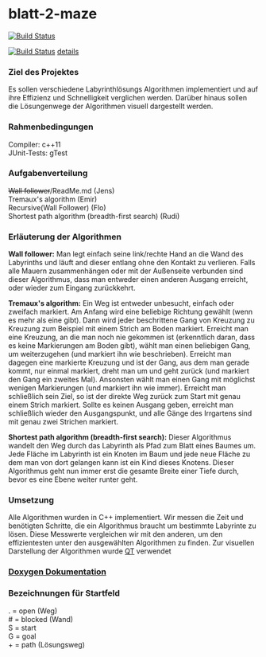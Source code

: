 # blatt-2-maze

[![Build Status](https://travis-ci.org/algdat/blatt-2-amf0.svg?branch=master)](https://travis-ci.org/algdat/blatt-2-maze.svg?branch=master)

[![Build Status](https://codecov.io/gh/algdat/blatt-2-maze/coverage.svg?branch=master)](https://travis-ci.org/algdat/blatt-2-maze.svg?branch=master) 
<a href="https://codecov.io/gh/algdat/blatt-2-maze/branch/master">details</a>



### Ziel des Projektes

Es sollen verschiedene Labyrinthlösungs Algorithmen implementiert und auf ihre Effizienz und Schnelligkeit verglichen werden.
Darüber hinaus sollen die Lösungenwege der Algorithmen visuell dargestellt werden.

### Rahmenbedingungen
Compiler: c++11  
JUnit-Tests: gTest 

### Aufgabenverteilung
~~Wall follower~~/ReadMe.md (Jens)  
Tremaux's algorithm (Emir)  
Recursive(Wall Follower) (Flo)  
Shortest path algorithm (breadth-first search) (Rudi)  

### Erläuterung der Algorithmen
**Wall follower:**
Man legt einfach seine link/rechte Hand an die Wand des Labyrinths und läuft and dieser entlang ohne den Kontakt zu verlieren. 
Falls alle Mauern zusammenhängen oder mit der Außenseite verbunden sind dieser Algorithmus, dass man entweder einen anderen Ausgang erreicht, oder wieder zum Eingang zurückkehrt.

**Tremaux's algorithm:**
Ein Weg ist entweder unbesucht, einfach oder zweifach markiert. Am Anfang wird eine beliebige Richtung gewählt (wenn es mehr als eine gibt). Dann wird jeder beschrittene Gang von Kreuzung zu Kreuzung zum Beispiel mit einem Strich am Boden markiert. Erreicht man eine Kreuzung, an die man noch nie gekommen ist (erkenntlich daran, dass es keine Markierungen am Boden gibt), wählt man einen beliebigen Gang, um weiterzugehen (und markiert ihn wie beschrieben). Erreicht man dagegen eine markierte Kreuzung und ist der Gang, aus dem man gerade kommt, nur einmal markiert, dreht man um und geht zurück (und markiert den Gang ein zweites Mal). Ansonsten wählt man einen Gang mit möglichst wenigen Markierungen (und markiert ihn wie immer). Erreicht man schließlich sein Ziel, so ist der direkte Weg zurück zum Start mit genau einem Strich markiert.
Sollte es keinen Ausgang geben, erreicht man schließlich wieder den Ausgangspunkt, und alle Gänge des Irrgartens sind mit genau zwei Strichen markiert.

**Shortest path algorithm (breadth-first search):**
 Dieser Algorithmus wandelt den Weg durch das Labyrinth als Pfad zum Blatt eines Baumes um. Jede Fläche im Labyrinth ist ein Knoten im Baum und jede neue Fläche zu dem man von dort gelangen kann ist ein Kind dieses Knotens.
 Dieser Algorithmus geht nun immer erst die gesamte Breite einer Tiefe durch, bevor es eine Ebene weiter runter geht.

 
### Umsetzung
Alle Algorithmen wurden in C++ implementiert.
Wir messen die Zeit und benötigten Schritte, die ein Algorithmus braucht um bestimmte Labyrinte zu lösen.
Diese Messwerte vergleichen wir mit den anderen, um den effizientesten unter den ausgewählten Algorithmen zu finden.
Zur visuellen Darstellung der Algorithmen wurde  <a href="https://www.qt.io/">QT</a> verwendet




### <a href="https://algdat.github.io/blatt-2-maze/doxygen_doc/html/">Doxygen Dokumentation</a>



### Bezeichnungen für Startfeld
. = open (Weg)  
\# = blocked (Wand)  
S = start  
G = goal  
\+ = path (Lösungsweg)  

  
